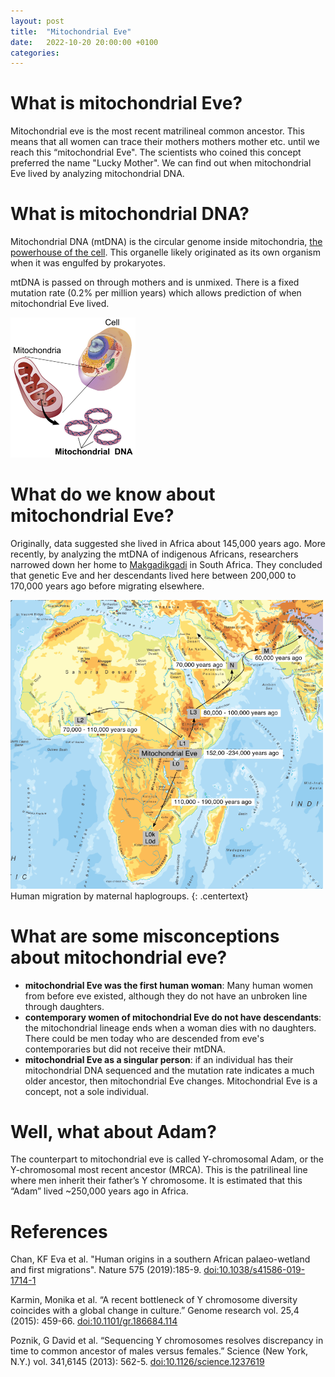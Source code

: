 ```yaml
---
layout: post
title:  "Mitochondrial Eve"
date:   2022-10-20 20:00:00 +0100
categories: 
---
```


# What is mitochondrial Eve?
Mitochondrial eve is the most recent matrilineal common ancestor. This means that all women can trace their mothers mothers mother etc. until we reach this “mitochondrial Eve". The scientists who coined this concept preferred the name "Lucky Mother". We can find out when mitochondrial Eve lived by analyzing mitochondrial DNA.

# What is mitochondrial DNA?
Mitochondrial DNA (mtDNA) is the circular genome inside mitochondria, [the powerhouse of the cell](https://knowyourmeme.com/memes/mitochondria-is-the-powerhouse-of-the-cell). This organelle likely originated as its own organism when it was engulfed by prokaryotes. 

mtDNA is passed on through mothers and is unmixed. There is a fixed mutation rate (0.2% per million years) which allows prediction of when mitochondrial Eve lived.

<img class="center" src="/assets/mitochondria.jpeg" alt="Mitochondria" width="200">


# What do we know about mitochondrial Eve?
Originally, data suggested she lived in Africa about 145,000 years ago. More recently, by analyzing the mtDNA of indigenous Africans, researchers narrowed down her home to [Makgadikgadi](https://en.wikipedia.org/wiki/Makgadikgadi_Pan) in South Africa. They concluded that genetic Eve and her descendants lived here between 200,000 to 170,000 years ago before migrating elsewhere.

<img class="center" src="/assets/migration.gif" alt="Human Migration out of Africa" width="500">
Human migration by maternal haplogroups.
{: .centertext}

# What are some misconceptions about mitochondrial eve?
- **mitochondrial Eve was the first human woman**: Many human women from before eve existed, although they do not have an unbroken line through daughters.
- **contemporary women of mitochondrial Eve do not have descendants**: the mitochondrial lineage ends when a woman dies with no daughters. There could be men today who are descended from eve's contemporaries but did not receive their mtDNA.
- **mitochondrial Eve as a singular person**: if an individual has their mitochondrial DNA sequenced and the mutation rate indicates a much older ancestor, then mitochondrial Eve changes. Mitochondrial Eve is a concept, not a sole individual.

# Well, what about Adam?
The counterpart to mitochondrial eve is called Y-chromosomal Adam, or the Y-chromosomal most recent ancestor (MRCA). This is the patrilineal line where men inherit their father’s Y chromosome. It is estimated that this “Adam” lived ~250,000 years ago in Africa.


# References

Chan, KF Eva et al. "Human origins in a southern African palaeo-wetland and first migrations". Nature 575 (2019):185-9. [doi:10.1038/s41586-019-1714-1](https://doi.org/10.1038/s41586-019-1714-1)


Karmin, Monika et al. “A recent bottleneck of Y chromosome diversity coincides with a global change in culture.” Genome research vol. 25,4 (2015): 459-66. [doi:10.1101/gr.186684.114](https://doi.org/10.1101/gr.186684.114)

Poznik, G David et al. “Sequencing Y chromosomes resolves discrepancy in time to common ancestor of males versus females.” Science (New York, N.Y.) vol. 341,6145 (2013): 562-5. [doi:10.1126/science.1237619](https://doi.org/10.1126/science.1237619)

